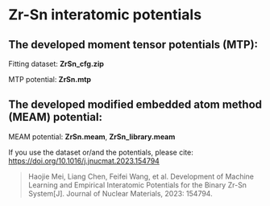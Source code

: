 # Zr-Sn interatomic potentials 
## The developed moment tensor potentials (MTP):

Fitting dataset: **ZrSn_cfg.zip**

MTP potential: **ZrSn.mtp**  

## The developed modified embedded atom method (MEAM) potential:

MEAM potential: **ZrSn.meam**, **ZrSn_library.meam**

If you use the dataset or/and the potentials, please cite: <https://doi.org/10.1016/j.jnucmat.2023.154794>

> Haojie Mei, Liang Chen, Feifei Wang, et al. Development of Machine Learning and Empirical Interatomic Potentials for the Binary Zr-Sn System[J]. Journal of Nuclear Materials, 2023: 154794.
